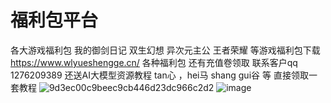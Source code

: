 # 福利包平台
各大游戏福利包
我的御剑日记 双生幻想 异次元主公 王者荣耀 等游戏福利包下载
https://www.wlyueshengge.cn/   各种福利包 还有充值卷领取 联系客户qq 1276209389 还送AI大模型资源教程 tan心 ，hei马 shang gui谷 等 直接领取一套教程
![9d3ec00c9beec9cb446d23dc966c2d2](https://github.com/liuAI1/master/assets/166270281/27d78685-9c20-497d-b7b1-64282b3898d8)
![image](https://github.com/liuAI1/master/assets/166270281/7ef08177-c8cd-4e9f-99f8-aa8c0e22dfc7)
